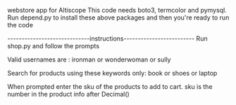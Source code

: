 webstore app for Altiscope
This code needs boto3, termcolor and pymysql.
Run depend.py to install these above packages and then you're ready to run the code

-----------------------------instructions-------------------------
Run shop.py and follow the prompts

Valid usernames are : ironman or wonderwoman or sully

Search for products using these keywords only: book or shoes or laptop

When prompted
enter the sku of the products to add to cart. sku is the number in the product info after Decimal()



